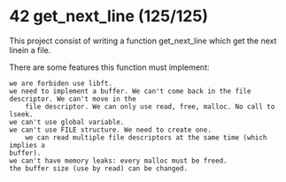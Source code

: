 # 42 get_next_line (125/125)

This project consist of writing a function get_next_line which get the next linein a file.

There are some features this function must implement:

	we are forbiden use libft.
	we need to implement a buffer. We can't come back in the file descriptor. We can't move in the
		file descriptor. We can only use read, free, malloc. No call to lseek.
	we can't use global variable.
	we can't use FILE structure. We need to create one.
		we can read multiple file descriptors at the same time (which implies a
	buffer).
	we can't have memory leaks: every malloc must be freed.
	the buffer size (use by read) can be changed.
	
	
